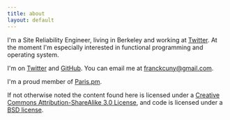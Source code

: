 ```yaml
---
title: about
layout: default
---
```


I'm a Site Reliability Engineer, living in Berkeley and working at [Twitter](https://twitter.com). At the moment I'm especially interested in functional programming and operating system.

I'm on [Twitter](https://twitter.com/franckcuny) and [GitHub](https://github.com/franckcuny). You can email me at [franckcuny@gmail.com](mailto:franckcuny@gmail.com).

I'm a proud member of [Paris.pm](http://paris).

If not otherwise noted the content found here is licensed under a [Creative Commons Attribution-ShareAlike 3.0 License](http://creativecommons.org/licenses/by-sa/3.0/), and code is licensed under a [BSD license](/license.txt).
